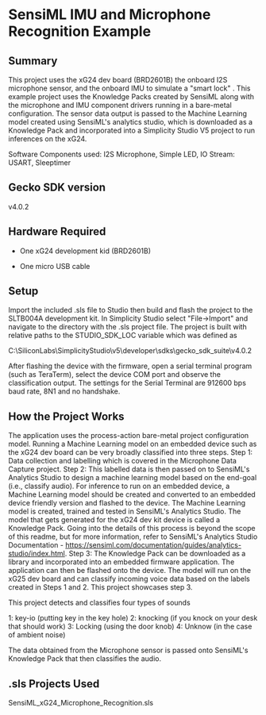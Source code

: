 
# SensiML IMU and Microphone Recognition Example #

## Summary ##

This project uses the xG24 dev board (BRD2601B) the onboard I2S microphone sensor, and the onboard IMU to simulate a "smart lock" . This example project uses the Knowledge Packs created by SensiML along with the microphone and IMU component drivers running in a bare-metal configuration. The sensor data output is passed to the Machine Learning model created using SensiML's analytics studio, which is downloaded as a Knowledge Pack and incorporated into a Simplicity Studio V5 project to run inferences on the xG24.

Software Components used: I2S Microphone, Simple LED, IO Stream: USART, Sleeptimer

## Gecko SDK version ##

v4.0.2

## Hardware Required ##

- One xG24 development kid (BRD2601B)

- One micro USB cable

## Setup ##

Import the included .sls file to Studio then build and flash the project to the SLTB004A development kit.
In Simplicity Studio select "File->Import" and navigate to the directory with the .sls project file.
The project is built with relative paths to the STUDIO_SDK_LOC variable which was defined as

C:\SiliconLabs\SimplicityStudio\v5\developer\sdks\gecko_sdk_suite\v4.0.2

After flashing the device with the firmware, open a serial terminal program (such as TeraTerm), select the device COM port and observe the classification output. The settings for the Serial Terminal are 912600 bps baud rate, 8N1 and no handshake. 

## How the Project Works ##

The application uses the process-action bare-metal project configuration model. Running a Machine Learning model on an embedded device such as the xG24 dev board can be very broadly classified into three steps. 
Step 1: Data collection and labelling which is covered in the Microphone Data Capture project. 
Step 2: This labelled data is then passed on to SensiML's Analytics Studio to design a machine learning model based on the end-goal (i.e., classify audio). For inference to run on an embedded device, a Machine Learning model should be created and converted to an embedded device friendly version and flashed to the device. The Machine Learning model is created, trained and tested in SensiML's Analytics Studio. The model that gets generated for the xG24 dev kit device is called a Knowledge Pack. Going into the details of this process is beyond the scope of this readme, but for more information, refer to SensiML's Analytics Studio Documentation - https://sensiml.com/documentation/guides/analytics-studio/index.html. 
Step 3:  The Knowledge Pack can be downloaded as a library and incorporated into an embedded firmware application. The application can then be flashed onto the device. The model will run on the xG25 dev board and can classify incoming voice data based on the labels created in Steps 1 and 2. This project showcases step 3. 

This project detects and classifies four types of sounds 

1: key-io (putting key in the key hole)
2: knocking (if you knock on your desk that should work)
3: Locking (using the door knob)
4: Unknow (in the case of ambient noise)

The data obtained from the Microphone sensor is passed onto SensiML's Knowledge Pack that then classifies the audio. 

## .sls Projects Used ##

SensiML_xG24_Microphone_Recognition.sls

